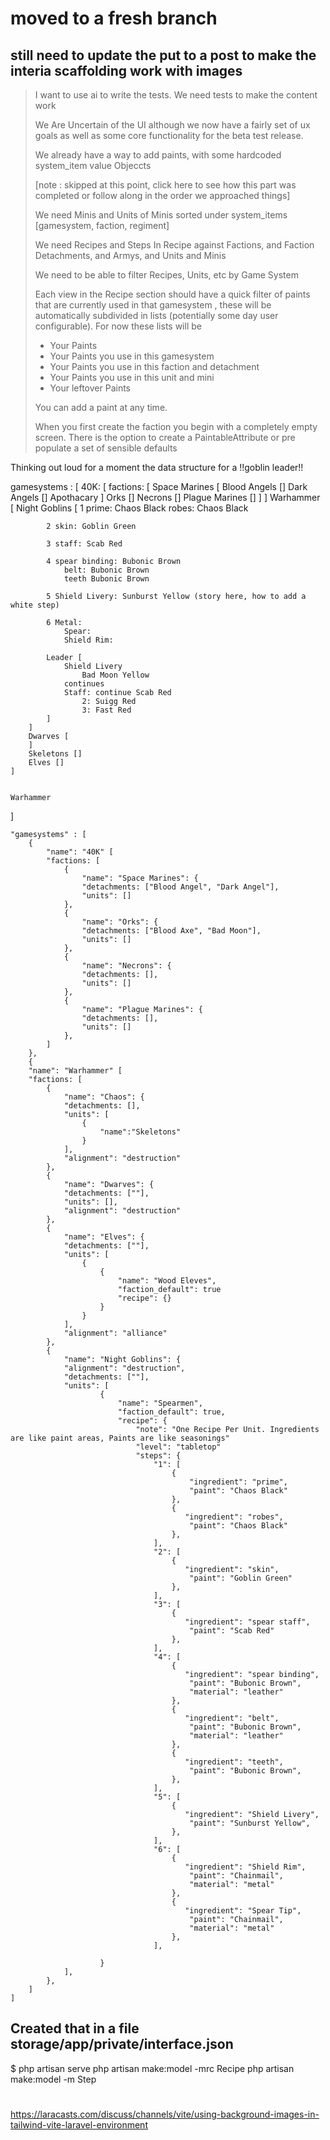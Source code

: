 # moved to a fresh branch

## still need to update the put to a post to make the interia scaffolding work with images

> I want to use ai to write the tests. We need tests to make the content work
>
>We Are Uncertain of the UI although we now have a fairly set of ux goals as well as some core functionality for the
> beta test release.
>
>We already have a way to add paints, with some hardcoded system_item value Objeccts
>
> [note : skipped at this point, click here to see how this part was completed or follow along in the order we approached things]
>
> We need Minis and Units of Minis sorted under system_items [gamesystem, faction, regiment]
>
> We need Recipes and Steps In Recipe against Factions, and Faction Detachments, and Armys, and Units and Minis
>
> We need to be able to filter Recipes, Units, etc by Game System
>
> Each view in the Recipe section should have a quick filter of paints that are currently used in that
> gamesystem , these will be automatically subdivided in lists (potentially some day user configurable). For now these
> lists will be
> * Your Paints
> * Your Paints you use in this gamesystem
> * Your Paints you use in this faction and detachment
> * Your Paints you use in this unit and mini
> * Your leftover Paints
>
> You can add a paint at any time.
>
> When you first create the faction you begin with a completely empty screen. There
> is the option to create a PaintableAttribute or pre populate a set of sensible defaults

Thinking out loud for a moment the data structure for a !!goblin leader!!

gamesystems : [
40K: [
factions: [
Space Marines [
Blood Angels []
Dark Angels []
Apothacary
]
Orks []
Necrons []
Plague Marines []
]
]
Warhammer [
Night Goblins [
1 prime: Chaos Black
robes: Chaos Black

            2 skin: Goblin Green
            
            3 staff: Scab Red
            
            4 spear binding: Bubonic Brown
                belt: Bubonic Brown
                teeth Bubonic Brown
            
            5 Shield Livery: Sunburst Yellow (story here, how to add a white step)

            6 Metal:
                Spear:
                Shield Rim: 
            
            Leader [
                Shield Livery
                    Bad Moon Yellow
                continues 
                Staff: continue Scab Red
                    2: Suigg Red
                    3: Fast Red
            ]
        ]       
        Dwarves [
        ]
        Skeletons []
        Elves []
    ]

        
    Warhammer

]

```
"gamesystems" : [
    {
        "name": "40K" [
        "factions: [
            {
                "name": "Space Marines": {
                "detachments: ["Blood Angel", "Dark Angel"],
                "units": []
            },
            {
                "name": "Orks": {
                "detachments: ["Blood Axe", "Bad Moon"],
                "units": []
            },
            {
                "name": "Necrons": {
                "detachments: [],
                "units": []
            },
            {
                "name": "Plague Marines": {
                "detachments: [],
                "units": []
            },
        ]
    },
    {
    "name": "Warhammer" [
    "factions: [
        {
            "name": "Chaos": {
            "detachments: [],
            "units": [
                {
                    "name":"Skeletons"
                }
            ],
            "alignment": "destruction"
        },
        {
            "name": "Dwarves": {
            "detachments: [""],
            "units": [],
            "alignment": "destruction"
        },
        {
            "name": "Elves": {
            "detachments: [""],
            "units": [
                {
                    {
                        "name": "Wood Eleves",
                        "faction_default": true
                        "recipe": {}
                    }
                }
            ],
            "alignment": "alliance"
        },
        {
            "name": "Night Goblins": {
            "alignment": "destruction",
            "detachments: [""],
            "units": [
                    {
                        "name": "Spearmen",
                        "faction_default": true,
                        "recipe": {
                            "note": "One Recipe Per Unit. Ingredients are like paint areas, Paints are like seasonings"
                            "level": "tabletop"
                            "steps": {
                                "1": [
                                    {
                                        "ingredient": "prime", 
                                        "paint": "Chaos Black"
                                    },
                                    {
                                       "ingredient": "robes", 
                                        "paint": "Chaos Black"
                                    },
                                ],
                                "2": [
                                    {
                                       "ingredient": "skin", 
                                        "paint": "Goblin Green"
                                    },
                                ],
                                "3": [
                                    {
                                       "ingredient": "spear staff", 
                                        "paint": "Scab Red"
                                    },
                                ],
                                "4": [
                                    {
                                       "ingredient": "spear binding", 
                                        "paint": "Bubonic Brown",
                                        "material": "leather"
                                    },
                                    {
                                       "ingredient": "belt", 
                                        "paint": "Bubonic Brown",
                                        "material": "leather"
                                    },
                                    {
                                       "ingredient": "teeth", 
                                        "paint": "Bubonic Brown",
                                    },            
                                ],
                                "5": [
                                    {
                                       "ingredient": "Shield Livery", 
                                        "paint": "Sunburst Yellow",
                                    },
                                ],
                                "6": [
                                    {
                                       "ingredient": "Shield Rim", 
                                        "paint": "Chainmail",
                                        "material": "metal"
                                    },
                                    {
                                       "ingredient": "Spear Tip", 
                                        "paint": "Chainmail",
                                        "material": "metal"
                                    },
                                ],
                               
                    }
            ],
        },
    ]
]
```

## Created that in a file storage/app/private/interface.json

$ php artisan serve
php artisan make:model -mrc Recipe
php artisan make:model -m Step

#

https://laracasts.com/discuss/channels/vite/using-background-images-in-tailwind-vite-laravel-environment


